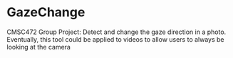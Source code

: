 # GazeChange
 CMSC472 Group Project: Detect and change the gaze direction in a photo. Eventually, this tool could be applied to videos to allow users to always be looking at the camera
